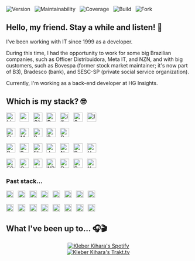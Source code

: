<p>
  <img alt="Version" src="https://img.shields.io/badge/Version-4.4-blue" /> &nbsp;
  <img alt="Maintainability" src="https://img.shields.io/badge/Maintainability-B-green?logo=codeclimate&logoColor=white&logoSize=auto" /> &nbsp;
  <img alt="Coverage" src="https://img.shields.io/badge/Coverage-85%25-green?logo=codecov&logoColor=white&logoSize=auto" /> &nbsp;
  <img alt="Build" src="https://img.shields.io/badge/Build-Passing-green?logo=codeship&logoColor=white&logoSize=auto" /> &nbsp;
  <img alt="Fork" src="https://img.shields.io/badge/Fork-1-silver?logo=git&logoColor=white&logoSize=auto" />
</p>

## Hello, my friend. Stay a while and listen! 👋

I've been working with IT since 1999 as a developer.

During this time, I had the opportunity to work for some big Brazilian companies, such as Officer Distribuidora, Meta IT, and NZN, and with big customers, such as Bovespa (former stock market maintainer; it's now part of B3), Bradesco (bank), and SESC-SP (private social service organization).

Currently, I'm working as a back-end developer at HG Insights.

## Which is my stack? 🤓

<p>
  <img alt="Linux" height="25" src="https://img.shields.io/badge/Linux-gray?logo=linux&logoSize=auto" /> &nbsp;
  <img alt="macOS" height="25" src="https://img.shields.io/badge/macOS-gray?logo=apple&logoSize=auto" /> &nbsp;
  <img alt="Git" height="25" src="https://img.shields.io/badge/Git-gray?logo=git&logoSize=auto" /> &nbsp;
  <img alt="Docker" height="25" src="https://img.shields.io/badge/Docker-gray?logo=docker&logoSize=auto" /> &nbsp;
  <img alt="iTerm2" height="25" src="https://img.shields.io/badge/iTerm2-gray?logo=iterm2&logoSize=auto" /> &nbsp;
  <img alt="Sublime Text" height="25" src="https://img.shields.io/badge/Sublime_Text-gray?logo=sublime-text&logoSize=auto" /> &nbsp;
  <img alt="Insomnia" height="25" src="https://img.shields.io/badge/Insomnia-gray?logo=insomnia&logoSize=auto" />
</p>

<p>
  <img alt="ElasticSearch" height="25" src="https://img.shields.io/badge/ElasticSearch-gray?logo=elasticsearch&logoSize=auto" /> &nbsp;
  <img alt="MongoDB" height="25" src="https://img.shields.io/badge/MongoDB-gray?logo=mongodb&logoSize=auto" /> &nbsp;
  <img alt="PostgreSQL" height="25" src="https://img.shields.io/badge/PostgreSQL-gray?logo=postgresql&logoSize=auto" /> &nbsp;
  <img alt="RabbitMQ" height="25" src="https://img.shields.io/badge/RabbitMQ-gray?logo=rabbitmq&logoSize=auto" /> &nbsp;
  <img alt="Redis" height="25" src="https://img.shields.io/badge/Redis-gray?logo=redis&logoSize=auto" />
</p>

<p>
  <img alt="Ruby" height="25" src="https://img.shields.io/badge/Ruby-gray?logo=ruby&logoSize=auto" /> &nbsp;
  <img alt="Ruby on Rails" height="25" src="https://img.shields.io/badge/Ruby on Rails-gray?logo=rubyonrails&logoSize=auto" /> &nbsp;
  <img alt="Elixir" height="25" src="https://img.shields.io/badge/Elixir-gray?logo=elixir&logoSize=auto" /> &nbsp;
  <img alt="JavaScript" height="25" src="https://img.shields.io/badge/JavaScript-gray?logo=javascript&logoSize=auto" /> &nbsp;
  <img alt="Node.js" height="25" src="https://img.shields.io/badge/Node.js-gray?logo=nodedotjs&logoSize=auto" /> &nbsp;
  <img alt="React" height="25" src="https://img.shields.io/badge/React-gray?logo=react&logoSize=auto" /> &nbsp;
  <img alt="Vue.js" height="25" src="https://img.shields.io/badge/Vue.js-gray?logo=vuedotjs&logoSize=auto" />
</p>

<p>
  <img alt="ESLint" height="25" src="https://img.shields.io/badge/ESLint-gray?logo=eslint&logoSize=auto" /> &nbsp;
  <img alt="GraphQL" height="25" src="https://img.shields.io/badge/GraphQL-gray?logo=graphql&logoSize=auto" /> &nbsp;
  <img alt="Jest" height="25" src="https://img.shields.io/badge/Jest-gray?logo=jest&logoSize=auto" /> &nbsp;
  <img alt="NPM" height="25" src="https://img.shields.io/badge/NPM-gray?logo=npm&logoSize=auto" /> &nbsp;
  <img alt="Prettier" height="25" src="https://img.shields.io/badge/Prettier-gray?logo=prettier&logoSize=auto" /> &nbsp;
  <img alt="Rubocop" height="25" src="https://img.shields.io/badge/Rubocop-gray?logo=rubocop&logoSize=auto" /> &nbsp;
  <img alt="Yarn" height="25" src="https://img.shields.io/badge/Yarn-gray?logo=yarn&logoSize=auto" />
</p>

### Past stack...

<p>
  <img alt=".NET" height="20" src="https://img.shields.io/badge/.NET-gray?logo=dotnet&logoSize=auto" /> &nbsp;
  <img alt="CodeIgniter" height="20" src="https://img.shields.io/badge/CodeIgniter-gray?logo=codeigniter&logoSize=auto" /> &nbsp;
  <img alt="Drupal" height="20" src="https://img.shields.io/badge/Drupal-gray?logo=drupal&logoSize=auto" /> &nbsp;
  <img alt="jQuery" height="20" src="https://img.shields.io/badge/jQuery-gray?logo=jquery&logoSize=auto" /> &nbsp;
  <img alt="Laravel" height="20" src="https://img.shields.io/badge/Laravel-gray?logo=laravel&logoSize=auto" /> &nbsp;
  <img alt="Magento" height="20" src="https://img.shields.io/badge/Magento-gray?logo=magento&logoSize=auto" /> &nbsp;
  <img alt="MariaDB" height="20" src="https://img.shields.io/badge/MariaDB-gray?logo=mariadb&logoSize=auto" /> &nbsp;
  <img alt="MySQL" height="20" src="https://img.shields.io/badge/MySQL-gray?logo=mysql&logoSize=auto" /> &nbsp;
</p>
<p>
  <img alt="Oracle" height="20" src="https://img.shields.io/badge/Oracle-gray?logo=oracle&logoSize=auto" /> &nbsp;
  <img alt="Phoenix" height="20" src="https://img.shields.io/badge/Phoenix-gray?logo=phoenixframework&logoSize=auto" /> &nbsp;
  <img alt="PHP" height="20" src="https://img.shields.io/badge/PHP-gray?logo=php&logoSize=auto" /> &nbsp;
  <img alt="Redux" height="20" src="https://img.shields.io/badge/Redux-gray?logo=redux&logoSize=auto" /> &nbsp;
  <img alt="Sinatra" height="20" src="https://img.shields.io/badge/Sinatra-gray?logo=rubysinatra&logoSize=auto" /> &nbsp;
  <img alt="Symfony" height="20" src="https://img.shields.io/badge/Symfony-gray?logo=symfony&logoSize=auto" /> &nbsp;
  <img alt="WordPress" height="20" src="https://img.shields.io/badge/WordPress-gray?logo=wordpress&logoSize=auto" /> &nbsp;
  <img alt="Zend" height="20" src="https://img.shields.io/badge/Zend-gray?logo=zend&logoSize=auto" />
</p>

## What I've been up to... 🎧🎬

<p align="center">
  <a href="https://open.spotify.com/user/12156312060?si=35f075ff10a14051" title="Kleber Kihara's Spotify">
    <img alt="Kleber Kihara's Spotify" src="https://spotify-recently-played-readme.vercel.app/api?user=12156312060&count=5&unique=true&width=300" />
  </a><br />
  <a href="https://trakt.tv/vip/referral/efaf435cc728962d39d94ae82aa5bb5b" title="Kleber Kihara's Trakt.tv">
    <img alt="Kleber Kihara's Trakt.tv" src="https://widgets.trakt.tv/users/9267061b5d8e14d4848ea5da6b438c65/watched/fanart2@1x.jpg" />
  </a>
</p>
